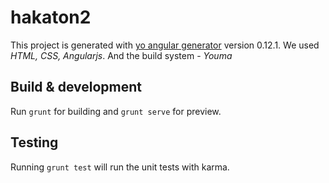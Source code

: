 # hakaton2

This project is generated with [yo angular generator](https://github.com/yeoman/generator-angular)
version 0.12.1. We used _HTML, CSS, Angularjs_. And the build system - _Youma_

## Build & development

Run `grunt` for building and `grunt serve` for preview.

## Testing

Running `grunt test` will run the unit tests with karma.
